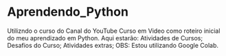 # Aprendendo_Python
Utilizndo o curso do Canal do YouTube Curso em Video como roteiro inicial do meu aprendizado em Python. Aqui estarão:
Atividades de Cursos;
Desafios do Curso;
Atividades extras;
OBS: Estou utilizando Google Colab.
